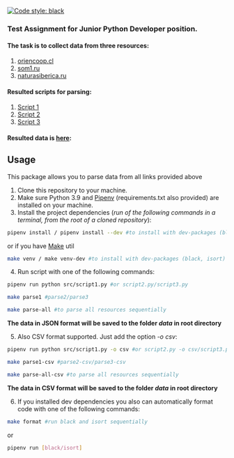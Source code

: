 [![Code style: black](https://img.shields.io/badge/code%20style-black-000000.svg)](https://github.com/psf/black)

### Test Assignment for Junior Python Developer position.

#### The task is to collect data from three resources: 
1. [oriencoop.cl](https://oriencoop.cl/sucursales.htm) 
2. [som1.ru](https://som1.ru/shops/)
3. [naturasiberica.ru](https://naturasiberica.ru/our-shops/)
#### Resulted scripts for parsing:
1. [Script 1](https://github.com/swankyalex/Parsing_Test_Assignment/blob/master/src/script1.py)
2. [Script 2](https://github.com/swankyalex/Parsing_Test_Assignment/blob/master/src/script2.py)
3. [Script 3](https://github.com/swankyalex/Parsing_Test_Assignment/blob/master/src/script3.py)

#### Resulted data is [here](https://github.com/swankyalex/Parsing_Test_Assignment/tree/master/collected%20data):
## Usage
This package allows you to parse data from all links provided above
1. Clone this repository to your machine.
2. Make sure Python 3.9 and [Pipenv](https://pipenv.pypa.io/en/latest/) (requirements.txt also provided) are installed on your machine.
3. Install the project dependencies (*run of the following commands in a terminal, from the root of a cloned repository*):
```sh
pipenv install / pipenv install --dev #to install with dev-packages (black, isort)
```
or if you have [Make](https://www.gnu.org/software/make/) util
```sh
make venv / make venv-dev #to install with dev-packages (black, isort)
```

4. Run script with one of the following commands:
```sh
pipenv run python src/script1.py #or script2.py/script3.py 
```
```sh
make parse1 #parse2/parse3
```
```sh
make parse-all #to parse all resources sequentially
```
**The data in JSON format will be saved to the folder *data* in root directory**

5. Also CSV format supported. Just add the option *-o csv*:
```sh
pipenv run python src/script1.py -o csv #or script2.py -o csv/script3.py -o csv
```
```sh
make parse1-csv #parse2-csv/parse3-csv
```
```sh
make parse-all-csv #to parse all resources sequentially
```
**The data in CSV format will be saved to the folder *data* in root directory**

6. If you installed dev dependencies you also can automatically format code with one
of the following commands:
```sh
make format #run black and isort sequentially
```
or
```sh
pipenv run [black/isort]
```





